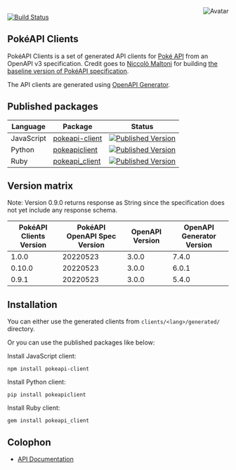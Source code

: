 <img align="right" src="https://raw.github.com/oapicf/pokeapi-clients/master/avatar.jpg" alt="Avatar"/>

[![Build Status](https://github.com/oapicf/pokeapi-clients/actions/workflows/ci-workflow.yaml/badge.svg)](https://github.com/oapicf/pokeapi-clients/actions/workflows/ci-workflow.yaml)
<br/>

PokéAPI Clients
---------------

PokéAPI Clients is a set of generated API clients for [Poké API](https://www.pokeapi.co/) from an OpenAPI v3 specification. Credit goes to [Niccolò Maltoni](https://github.com/NiccoMlt) for building [the baseline version of PokéAPI specification](https://gist.github.com/NiccoMlt/073b18934a6001fc5a2414c590e3b8ba).

The API clients are generated using [OpenAPI Generator](https://openapi-generator.tech/).

Published packages
------------------

| Language | Package | Status |
|----------|---------|--------|
| JavaScript | [pokeapi-client]((http://www.npmjs.com/package/pokeapi-client)) | [![Published Version](https://img.shields.io/npm/v/pokeapi-client.svg)](http://www.npmjs.com/package/pokeapi-client) |
| Python | [pokeapiclient]((https://pypi.python.org/pypi/pokeapiclient)) | [![Published Version](https://img.shields.io/pypi/v/pokeapiclient.svg)](https://pypi.python.org/pypi/pokeapiclient) |
| Ruby | [pokeapi_client]((https://rubygems.org/gems/pokeapi_client)) | [![Published Version](https://img.shields.io/gem/v/pokeapi_client.svg)](https://rubygems.org/gems/pokeapi_client) |

Version matrix
--------------

Note: Version 0.9.0 returns response as String since the specification does not yet include any response schema.

| PokéAPI Clients Version | PokéAPI OpenAPI Spec Version | OpenAPI Version | OpenAPI Generator Version |
|-------------------------|------------------------------|-----------------|---------------------------|
| 1.0.0 | 20220523 | 3.0.0 | 7.4.0 |
| 0.10.0 | 20220523 | 3.0.0 | 6.0.1 |
| 0.9.1 | 20220523 | 3.0.0 | 5.4.0 |

Installation
------------

You can either use the generated clients from `clients/<lang>/generated/` directory.

Or you can use the published packages like below:

Install JavaScript client:

    npm install pokeapi-client

Install Python client:

    pip install pokeapiclient

Install Ruby client:

    gem install pokeapi_client

Colophon
--------

* [API Documentation](https://oapicf.github.io/pokeapi-clients/api/latest/)
